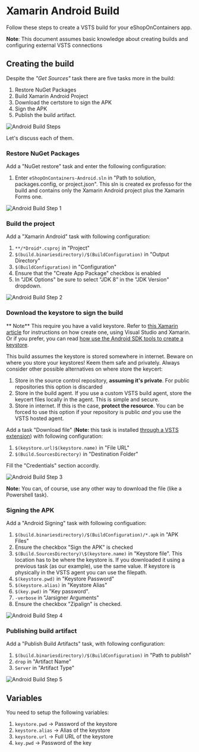 # Xamarin Android Build

Follow these steps to create a VSTS build for your eShopOnContainers app.

**Note**: This document assumes basic knowledge about creating builds and configuring external VSTS connections 

## Creating the build

Despite the _"Get Sources"_ task there are five tasks more in the build:

1. Restore NuGet Packages
2. Build Xamarin Android Project
3. Download the certstore to sign the APK
4. Sign the APK
5. Publish the build artifact.

![Android Build Steps](images/android-build.png)

Let's discuss each of them.

### Restore NuGet Packages

Add a "NuGet restore" task and enter the following configuration:

1. Enter `eShopOnContainers-Android.sln` in "Path to solution, packages.config, or project.json". This sln is created ex professo for the build and contains only the Xamarin Android project plus the Xamarin Forms one.

![Android Build Step 1](images/android-build-step1.png)

### Build the project

Add a "Xamarin Android" task with following configuration:

1. `**/*Droid*.csproj` in "Project"
2. `$(build.binariesdirectory)/$(BuildConfiguration)` in "Output Directory"
3. `$(BuildConfiguration)` in "Configuration"
4. Ensure that the "Create App Package" checkbox is enabled
5. In "JDK Options" be sure to select "JDK 8" in the "JDK Version" dropdown.

![Android Build Step 2](images/android-build-step2.png)

### Download the keystore to sign the build

** Note** This require you have a valid keystore. Refer to [this Xamarin article](https://developer.xamarin.com/guides/android/deployment,_testing,_and_metrics/publishing_an_application/part_2_-_signing_the_android_application_package/) for instructions on how create one, using Visual Studio and Xamarin. Or if you prefer, you can read [how use the Android SDK tools to create a keystore](https://developer.android.com/studio/publish/app-signing.html).

This build assumes the keystore is stored somewhere in internet. Beware on where you store your keystores! Keem them safe and privately. Always consider other possible alternatives on where store the keycert:

1. Store in the source control repository, **assuming it's private**. For public repositories this option is discarded
2. Store in the build agent. If you use a custom VSTS build agent, store the keycert files locally in the agent. This is simple and secure.
3. Store in internet. If this is the case, **protect the resource**. You can be forced to use this option if your repository is public *and* you use the VSTS hosted agent.

Add a task "Download file" (**Note:** this task is installed [through a VSTS extension](https://marketplace.visualstudio.com/items?itemName=automagically.DownloadFile)) with following configuration:

1. `$(keystore.url)$(keystore.name)` in "File URL"
2. `$(Build.SourcesDirectory)` in "Destination Folder"

Fill the "Credentials" section accordly.

![Android Build Step 3](images/android-build-step3.png)

**Note:** You can, of course, use any other way to download the file (like a Powershell task).

### Signing the APK

Add a "Android Signing" task with following configuation:

1. `$(build.binariesdirectory)/$(BuildConfiguration)/*.apk` in "APK Files"
2. Ensure the checkbox "Sign the APK" is checked
3. `$(Build.SourcesDirectory)\$(keystore.name)` in "Keystore file". This location has to be where the keystore is. If you downloaded it using a previous task (as our example), use the same value. If keystore is physically in the VSTS agent you can use the filepath.
4. `$(keystore.pwd)` in "Keystore Password"
5. `$(keystore.alias)` in "Keystore Alias"
6. `$(key.pwd)` in "Key password".
7. `-verbose` in "Jarsigner Arguments"
7. Ensure the checkbox "Zipalign" is checked.

![Android Build Step 4](images/android-build-step4.png)

### Publishing build artifact

Add a "Publish Build Artifacts" task, with following configuration:

1. `$(build.binariesdirectory)/$(BuildConfiguration)` in "Path to publish"
2. `drop` in "Artifact Name"
3. `Server` in "Artifact Type"

![Android Build Step 5](images/android-build-step5.png)

## Variables

You need to setup the following variables:

1. `keystore.pwd` -> Password of the keystore
2. `keystore.alias` -> Alias of the keystore
3. `keystore.url` -> Full URL of the keystore
4. `key.pwd` -> Password of the key

